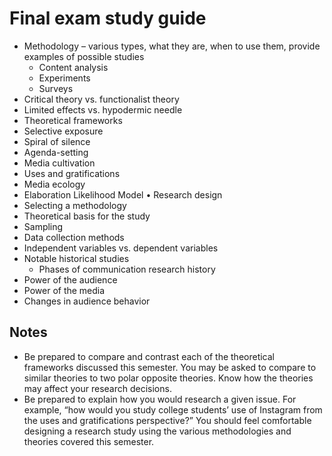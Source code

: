 # Final exam study guide
* Methodology – various types, what they are, when to use them, provide examples of possible studies
  * Content analysis
  * Experiments
  * Surveys
* Critical theory vs. functionalist theory
*	Limited effects vs. hypodermic needle
*	Theoretical frameworks
 * Selective exposure
  * Spiral of silence
  * Agenda-setting
  * Media cultivation
  * Uses and gratifications
  * Media ecology
  * Elaboration Likelihood Model
•	Research design
  * Selecting a methodology
  * Theoretical basis for the study
  * Sampling
  * Data collection methods
  * Independent variables vs. dependent variables
* Notable historical studies
  * Phases of communication research history
* Power of the audience
* Power of the media
* Changes in audience behavior
## Notes
* Be prepared to compare and contrast each of the theoretical frameworks discussed this semester. You may be asked to compare to similar theories to two polar opposite theories. Know how the theories may affect your research decisions.
* Be prepared to explain how you would research a given issue. For example, “how would you study college students’ use of Instagram from the uses and gratifications perspective?” You should feel comfortable designing a research study using the various methodologies and theories covered this semester.
